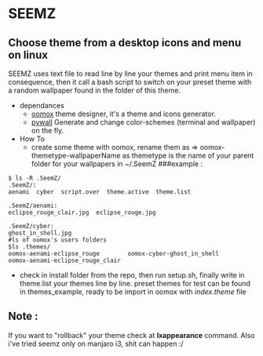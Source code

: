 # SEEMZ
## Choose theme from a desktop icons and menu on linux

SEEMZ uses text file to read line by line your themes and print menu item in consequence, then it call a bash script to switch on your preset theme with a random wallpaper found in the folder of this theme.
- dependances
  - <a href="https://github.com/themix-project/oomox">oomox</a> theme designer, it's a theme and icons generator.
  - <a href="https://github.com/dylanaraps/pywal">pywall</a> Generate and change color-schemes (terminal and wallpaper) on the fly.
- How To
  - create some theme with oomox, rename them as  => oomox-themetype-wallpaperName as themetype is the name of your parent folder for your wallpapers in ~/.SeemZ
    ###example :

``` shell
$ ls -R .SeemZ/
.SeemZ/:
aenami  cyber  script.over  theme.active  theme.list

.SeemZ/aenami:
eclipse_rouge_clair.jpg  eclipse_rouge.jpg

.SeemZ/cyber:
ghost_in_shell.jpg
#ls of oomox's users folders
$ls .themes/
oomox-aenami-eclipse_rouge        oomox-cyber-ghost_in_shell        oomox-aenami-eclipse_rouge_clair

```
  - check in install folder from the repo, then run setup.sh, finally write in theme.list your themes line by line.
preset themes for test can be found in themes_example, ready to be import in oomox with *index.theme* file 

## Note :
If you want to "rollback" your theme check at **lxappearance** command. Also i've tried seemz only on manjaro i3, shit can happen :/ 
